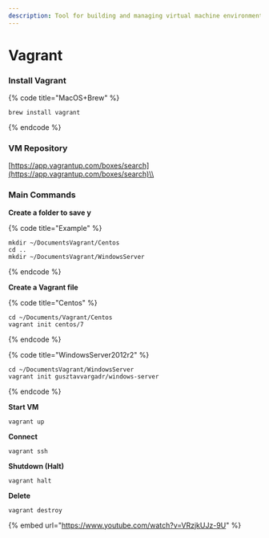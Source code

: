 ```yaml
---
description: Tool for building and managing virtual machine environments
---
```


# Vagrant

### Install Vagrant

{% code title="MacOS+Brew" %}
```
brew install vagrant
```
{% endcode %}

### VM Repository

[https://app.vagrantup.com/boxes/search](https://app.vagrantup.com/boxes/search)\\



### Main Commands

**Create a folder to save y**

{% code title="Example" %}
```
mkdir ~/DocumentsVagrant/Centos
cd ..
mkdir ~/DocumentsVagrant/WindowsServer
```
{% endcode %}

**Create a Vagrant file**

{% code title="Centos" %}
```
cd ~/Documents/Vagrant/Centos
vagrant init centos/7 
```
{% endcode %}

{% code title="WindowsServer2012r2" %}
```
cd ~/DocumentsVagrant/WindowsServer
vagrant init gusztavvargadr/windows-server
```
{% endcode %}

**Start VM**

```
vagrant up
```

**Connect**

```
vagrant ssh
```

**Shutdown (Halt)**

```
vagrant halt
```

**Delete**

```
vagrant destroy
```



{% embed url="https://www.youtube.com/watch?v=VRzjkUJz-9U" %}
